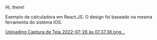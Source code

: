 Hi, there!

Exemplo de calculadora em React.JS.
O design foi baseado na mesma ferramenta do sistema IOS. 


[Uploading Captura de Tela 2022-07-26 às 07.37.38.png…]()
